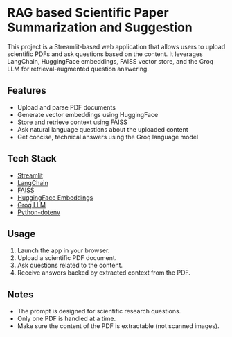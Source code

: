# RAG based Scientific Paper Summarization and Suggestion 

This project is a Streamlit-based web application that allows users to upload scientific PDFs and ask questions based on the content. It leverages LangChain, HuggingFace embeddings, FAISS vector store, and the Groq LLM for retrieval-augmented question answering.

## Features

- Upload and parse PDF documents
- Generate vector embeddings using HuggingFace
- Store and retrieve context using FAISS
- Ask natural language questions about the uploaded content
- Get concise, technical answers using the Groq language model

## Tech Stack

- [Streamlit](https://streamlit.io/)
- [LangChain](https://www.langchain.com/)
- [FAISS](https://github.com/facebookresearch/faiss)
- [HuggingFace Embeddings](https://huggingface.co/)
- [Groq LLM](https://groq.com/)
- [Python-dotenv](https://pypi.org/project/python-dotenv/)

## Usage

1. Launch the app in your browser.
2. Upload a scientific PDF document.
3. Ask questions related to the content.
4. Receive answers backed by extracted context from the PDF.

## Notes

- The prompt is designed for scientific research questions.
- Only one PDF is handled at a time.
- Make sure the content of the PDF is extractable (not scanned images).

